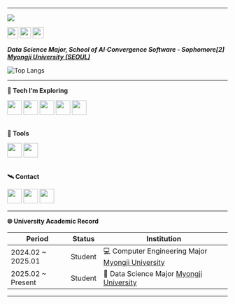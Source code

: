 <!-- 🌊 Azure River - GitHub README -->
<hr>
<!-- 헤더 (배너 이미지 포함) -->
<p align="left">
  <img src="https://capsule-render.vercel.app/api?type=waving&color=0:0D47A1,50:1976D2,100:42A5F5&height=200&section=header&text=🌊%20It'll%20all%20be%20ok.%20Hi!%20🐋%20I'm%20Min-Joon.&fontSize=45&fontColor=ffffff&fontAlign=50&fontAlignY=40&animation=twinkling" />
</p>

<!-- 기본 정보 -->
<div align="left">
  <a href="https://receptive-justice-221.notion.site/Min-Joon-Kim-1ad70023bab380df8964f14ac147463e">
    <img src="https://img.shields.io/badge/Profile-000000?style=for-the-badge&logo=notion&logoColor=white" height="25"/></a>

  <a href="https://velog.io/@ilwha/posts" target="_blank">
    <img src="https://img.shields.io/badge/Velog-000000?style=for-the-badge&logo=velog&logoColor=white" height="25"/></a>

   <a href="https://www.instagram.com/loca1s.on1y/" target="_blank">
    <img src="https://img.shields.io/badge/Instagram-%23000000.svg?style=for-the-badge&logo=instagram&logoColor=white" height="25"/></a>
</div>

<strong>*Data Science Major, School of AI·Convergence Software - Sophomore[2] [Myongji University (SEOUL)](https://www.mju.ac.kr/us/3687/subview.do)*</strong>


![Top Langs](https://github-readme-stats.vercel.app/api/top-langs/?username=HeyyJunn&layout=compact&theme=radical)
<hr>

<!-- 기술 스택 -->
<p align="left"><strong>🐋 Tech I’m Exploring</strong></p>
<div align="left">
  <!-- 프론트엔드 -->
  <a href="https://react.dev/">
    <img src="https://img.shields.io/badge/react-000000?style=for-the-badge&logo=react&logoColor=61DAFB" height="33"/></a>
  <a href="https://developer.mozilla.org/en-US/docs/Web/JavaScript">
    <img src="https://img.shields.io/badge/javascript-000000?style=for-the-badge&logo=javascript&logoColor=F7DF1E" height="33"/></a>

<a href="https://isocpp.org/">
    <img src="https://img.shields.io/badge/c++-000000?style=for-the-badge&logo=c%2B%2B&logoColor=00599C" height="33"/></a>
    
  <!-- 백엔드 및 프로그래밍 언어 -->
  <a href="https://www.python.org/">
    <img src="https://img.shields.io/badge/python-000000?style=for-the-badge&logo=python&logoColor=3776AB" height="33"/></a>
  <a href="https://www.java.com/">
    <img src="https://img.shields.io/badge/java-000000?style=for-the-badge&logo=openjdk&logoColor=white" height="33"/></a>
<!--   <a href="https://www.cprogramming.com/">
    <img src="https://img.shields.io/badge/C-000000?style=for-the-badge&logo=c&logoColor=A8B9CC" height="36"/></a> -->

</div>

<br>

<p align="left"><strong>🔩 Tools</strong></p>
<div align="left">
  <a href="https://git-scm.com/">
    <img src="https://img.shields.io/badge/git-000000?style=for-the-badge&logo=git&logoColor=F05032" height="33"/></a>
  <a href="https://github.com/">
    <img src="https://img.shields.io/badge/github-000000?style=for-the-badge&logo=github&logoColor=white" height="33"/></a>
</div>

<br>

<!-- 연락처 -->
<p align="left"><strong>🛰 Contact</strong></p>
<div align="left">
  <!-- 이메일 -->
  <a href="mailto:xxanecdote@naver.com">
    <img src="https://img.shields.io/badge/gmail-000000?style=for-the-badge&logo=gmail&logoColor=D14836" height="33"/></a>

  <!-- Velog 블로그 -->
  <a href="https://velog.io/@ilwha/posts">
    <img src="https://img.shields.io/badge/Velog-000000?style=for-the-badge&logo=velog&logoColor=20C997" height="33"/></a>

  <!-- 개인 블로그 -->
  <a href="https://velog.io/@ilwha/posts">
    <img src="https://img.shields.io/badge/Blog-000000?style=for-the-badge&logo=bookstack&logoColor=white" height="33"/></a>
</div>

<hr>

<!-- 학력 정보 -->
<strong>🌐 University Academic Record</strong>

| Period | Status  | Institution |
|--------|---------|------------|
| 2024.02 ~ 2025.01 | Student | 💻 Computer Engineering Major [Myongji University](https://www.mju.ac.kr/us/3764/subview.do) |
| 2025.02 ~ Present | Student | 🧠 Data Science Major [Myongji University](https://www.mju.ac.kr/us/3687/subview.do) |

<hr>
<!--   <a href="https://developer.mozilla.org/en-US/docs/Web/HTML">
    <img src="https://img.shields.io/badge/html5-000000?style=for-the-badge&logo=html5&logoColor=E34F26" height="36"/></a>
  <a href="https://developer.mozilla.org/en-US/docs/Web/CSS">
    <img src="https://img.shields.io/badge/css3-000000?style=for-the-badge&logo=css3&logoColor=1572B6" height="36"/></a> -->
